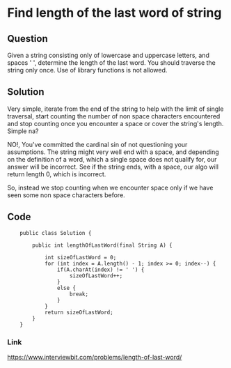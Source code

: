 # Find length of the last word of string

## Question
Given a string consisting only of lowercase and uppercase letters, and spaces ' ', determine the length of the last word. You should traverse the string only once. Use of library functions is not allowed.

## Solution
Very simple, iterate from the end of the string to help with the limit of single traversal, start counting the number of non space characters encountered and stop counting once you encounter a space or cover the string's length. Simple na?

NO!, You've committed the cardinal sin of not questioning your assumptions. The string might very well end with a space, and depending on the definition of a word, which a single space does not qualify for, our answer will be incorrect. See if the string ends, with a space, our algo will return length 0, which is incorrect.

So, instead we stop counting when we encounter space only if we have seen some non space characters before.

## Code

        public class Solution {
    
            public int lengthOfLastWord(final String A) {
                
                int sizeOfLastWord = 0;
                for (int index = A.length() - 1; index >= 0; index--) {
                    if(A.charAt(index) != ' ') {
                        sizeOfLastWord++;
                    }
                    else {
                        break;
                    }
                }
                return sizeOfLastWord;
            }
        }


### Link
https://www.interviewbit.com/problems/length-of-last-word/